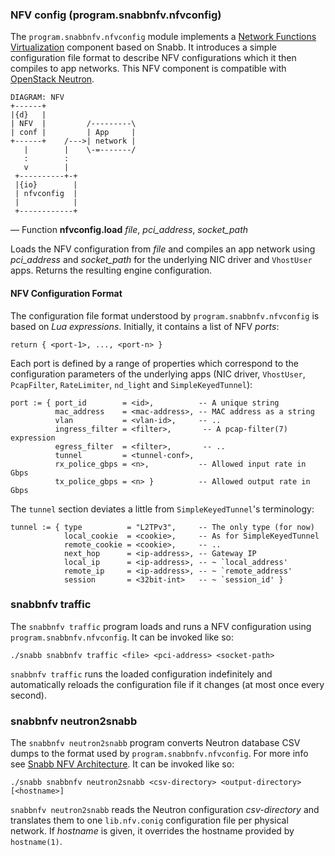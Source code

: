 ### NFV config (program.snabbnfv.nfvconfig)

The `program.snabbnfv.nfvconfig` module implements a [Network Functions
Virtualization](https://en.wikipedia.org/wiki/Network_Functions_Virtualization)
component based on Snabb. It introduces a simple configuration
file format to describe NFV configurations which it then compiles to app
networks. This NFV component is compatible with [OpenStack
Neutron](https://wiki.openstack.org/wiki/Neutron).

    DIAGRAM: NFV
    +------+
    |{d}   |
    | NFV  |         /---------\
    | conf |         | App     |
    +------+    /--->| network |
       |        |    \-=-------/
       :        :
       v        |
     +----------+-+
     |{io}        |
     | nfvconfig  |
     |            |
     +------------+

— Function **nfvconfig.load** *file*, *pci_address*, *socket_path*

Loads the NFV configuration from *file* and compiles an app network using
*pci_address* and *socket_path* for the underlying NIC driver and
`VhostUser` apps. Returns the resulting engine configuration.


#### NFV Configuration Format

The configuration file format understood by `program.snabbnfv.nfvconfig`
is based on *Lua expressions*. Initially, it contains a list of NFV
*ports*:

```
return { <port-1>, ..., <port-n> }
```

Each port is defined by a range of properties which correspond to the
configuration parameters of the underlying apps (NIC driver, `VhostUser`,
`PcapFilter`, `RateLimiter`, `nd_light` and `SimpleKeyedTunnel`):

```
port := { port_id        = <id>,          -- A unique string
          mac_address    = <mac-address>, -- MAC address as a string
          vlan           = <vlan-id>,     -- ..
          ingress_filter = <filter>,       -- A pcap-filter(7) expression
          egress_filter  = <filter>,       -- ..
          tunnel         = <tunnel-conf>,
          rx_police_gbps = <n>,           -- Allowed input rate in Gbps
          tx_police_gbps = <n> }          -- Allowed output rate in Gbps
```

The `tunnel` section deviates a little from `SimpleKeyedTunnel`'s
terminology:

```
tunnel := { type          = "L2TPv3",     -- The only type (for now)
            local_cookie  = <cookie>,     -- As for SimpleKeyedTunnel
            remote_cookie = <cookie>,     -- ..
            next_hop      = <ip-address>, -- Gateway IP
            local_ip      = <ip-address>, -- ~ `local_address'
            remote_ip     = <ip-address>, -- ~ `remote_address'
            session       = <32bit-int>   -- ~ `session_id' }
```

### snabbnfv traffic

The `snabbnfv traffic` program loads and runs a NFV configuration using
`program.snabbnfv.nfvconfig`. It can be invoked like so:

```
./snabb snabbnfv traffic <file> <pci-address> <socket-path>
```

`snabbnfv traffic` runs the loaded configuration indefinitely and
automatically reloads the configuration file if it changes (at most once
every second).

### snabbnfv neutron2snabb

The `snabbnfv neutron2snabb` program converts Neutron database CSV dumps
to the format used by `program.snabbnfv.nfvconfig`. For more info see
[Snabb NFV Architecture](doc/architecture.md).  It can be invoked like
so:

```
./snabb snabbnfv neutron2snabb <csv-directory> <output-directory> [<hostname>]
```

`snabbnfv neutron2snabb` reads the Neutron configuration *csv-directory*
and translates them to one `lib.nfv.conig` configuration file per
physical network. If *hostname* is given, it overrides the hostname
provided by `hostname(1)`.
